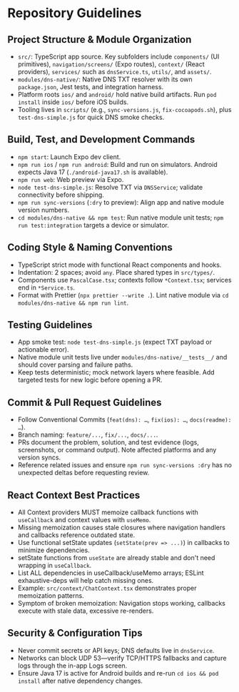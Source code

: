 # Repository Guidelines

## Project Structure & Module Organization
- `src/`: TypeScript app source. Key subfolders include `components/` (UI primitives), `navigation/screens/` (Expo routes), `context/` (React providers), `services/` such as `dnsService.ts`, `utils/`, and `assets/`.
- `modules/dns-native/`: Native DNS TXT resolver with its own `package.json`, Jest tests, and integration harness.
- Platform roots `ios/` and `android/` hold native build artifacts. Run `pod install` inside `ios/` before iOS builds.
- Tooling lives in `scripts/` (e.g., `sync-versions.js`, `fix-cocoapods.sh`), plus `test-dns-simple.js` for quick DNS smoke checks.

## Build, Test, and Development Commands
- `npm start`: Launch Expo dev client.
- `npm run ios` / `npm run android`: Build and run on simulators. Android expects Java 17 (`./android-java17.sh` is available).
- `npm run web`: Web preview via Expo.
- `node test-dns-simple.js`: Resolve TXT via `DNSService`; validate connectivity before shipping.
- `npm run sync-versions` (`:dry` to preview): Align app and native module version numbers.
- `cd modules/dns-native && npm test`: Run native module unit tests; `npm run test:integration` targets a device or simulator.

## Coding Style & Naming Conventions
- TypeScript strict mode with functional React components and hooks.
- Indentation: 2 spaces; avoid `any`. Place shared types in `src/types/`.
- Components use `PascalCase.tsx`; contexts follow `*Context.tsx`; services end in `*Service.ts`.
- Format with Prettier (`npx prettier --write .`). Lint native module via `cd modules/dns-native && npm run lint`.

## Testing Guidelines
- App smoke test: `node test-dns-simple.js` (expect TXT payload or actionable error).
- Native module unit tests live under `modules/dns-native/__tests__/` and should cover parsing and failure paths.
- Keep tests deterministic; mock network layers where feasible. Add targeted tests for new logic before opening a PR.

## Commit & Pull Request Guidelines
- Follow Conventional Commits (`feat(dns): …`, `fix(ios): …`, `docs(readme): …`).
- Branch naming: `feature/...`, `fix/...`, `docs/...`.
- PRs document the problem, solution, and test evidence (logs, screenshots, or command output). Note affected platforms and any version syncs.
- Reference related issues and ensure `npm run sync-versions :dry` has no unexpected deltas before requesting review.

## React Context Best Practices
- All Context providers MUST memoize callback functions with `useCallback` and context values with `useMemo`.
- Missing memoization causes stale closures where navigation handlers and callbacks reference outdated state.
- Use functional setState updates (`setState(prev => ...)`) in callbacks to minimize dependencies.
- setState functions from `useState` are already stable and don't need wrapping in `useCallback`.
- List ALL dependencies in useCallback/useMemo arrays; ESLint exhaustive-deps will help catch missing ones.
- Example: `src/context/ChatContext.tsx` demonstrates proper memoization patterns.
- Symptom of broken memoization: Navigation stops working, callbacks execute with stale data, excessive re-renders.

## Security & Configuration Tips
- Never commit secrets or API keys; DNS defaults live in `dnsService`.
- Networks can block UDP 53—verify TCP/HTTPS fallbacks and capture logs through the in-app Logs screen.
- Ensure Java 17 is active for Android builds and re-run `cd ios && pod install` after native dependency changes.
